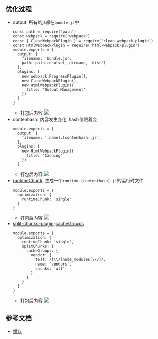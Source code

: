 ## 优化过程
- output: 所有的js都在`bundle.js`中
  ```
  const path = require('path')
  const webpack = require('webpack')
  const { CleanWebpackPlugin } = require('clean-webpack-plugin')
  const HtmlWebpackPlugin = require('html-webpack-plugin')
  module.exports = {
    output: {
      filename: 'bundle.js',
      path: path.resolve(__dirname, 'dist')
    },
    plugins: [
      new webpack.ProgressPlugin(),
      new CleanWebpackPlugin(),
      new HtmlWebpackPlugin({
        title: 'Output Management'
      })
    ]
  }
  ```
  - 打包后内容
  ![](http://ww1.sinaimg.cn/large/8c4687a3ly1g6fkg44wgfj21am0je78e.jpg)
- contenhash: 内容发生变化, hash值跟着变
  ```
  module.exports = {
    output: {
      filename: '[name].[contenhash].js',
    },
    plugins: [
      new HtmlWebpackPlugin({
        title: 'Caching'
      })
    ]
  ```
  - 打包后内容
  ![](http://ww1.sinaimg.cn/large/8c4687a3ly1g6fkhj0sx9j21ai0lmdl6.jpg)
- [runtimeChunk](https://webpack.docschina.org/configuration/optimization/#optimization-runtimechunk): 生成一个`runtime.[contenthash].js`的运行时文件
  ```
  module.exports = {
    optimization: {
      runtimeChunk: 'single'
    }
  }
  ```
  - 打包后内容
  ![](http://ww1.sinaimg.cn/large/8c4687a3ly1g6fkhqyjdqj21ci0n4ag1.jpg)
- [split-chunks-plugin](https://webpack.docschina.org/plugins/split-chunks-plugin/)-[cacheGroups](https://webpack.docschina.org/plugins/split-chunks-plugin/#splitchunks-cachegroups)
  ```
  module.exports = {
    optimization: {
      runtimeChunk: 'single',
      splitChunks: {
        cacheGroups: {
          vendor: {
            test: /[\\/]node_modules[\\/]/,
            name: 'vendors',
            chunks: 'all'
          }
        }
      }
    }
  }
  ```
  - 打包后内容
  ![](http://ww1.sinaimg.cn/large/8c4687a3ly1g6fki18qyyj21h40kkjzf.jpg)
## 参考文档
- [缓存](https://webpack.docschina.org/guides/caching)
